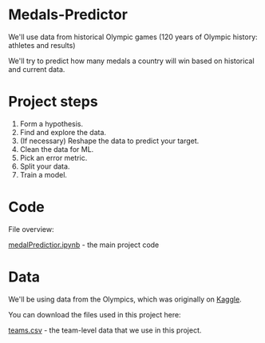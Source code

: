 # Medals-Predictor
We'll use data from historical Olympic games (120 years of Olympic history: athletes and results)

We'll try to predict how many medals a country will win based on historical and current data.

# Project steps

1. Form a hypothesis.
2. Find and explore the data.
3. (If necessary) Reshape the data to predict your target.
4. Clean the data for ML.
5. Pick an error metric.
6. Split your data.
7. Train a model.

# Code
File overview:

[medalPredictior.ipynb](https://github.com/Vatssss/Medals-Predictor/blob/main/medalPredictor.ipynb) - the main project code

# Data
We'll be using data from the Olympics, which was originally on [Kaggle](https://www.kaggle.com/datasets/heesoo37/120-years-of-olympic-history-athletes-and-results).

You can download the files used in this project here:

[teams.csv](https://github.com/Vatssss/Medals-Predictor/blob/main/teams.csv) - the team-level data that we use in this project.
